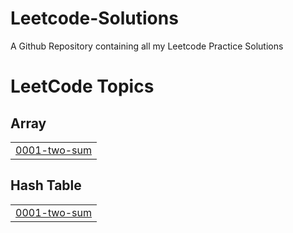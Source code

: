 # Leetcode-Solutions
A Github Repository containing all my Leetcode Practice Solutions

<!---LeetCode Topics Start-->
# LeetCode Topics
## Array
|  |
| ------- |
| [0001-two-sum](https://github.com/PratD26/Leetcode-Solutions/tree/master/0001-two-sum) |
## Hash Table
|  |
| ------- |
| [0001-two-sum](https://github.com/PratD26/Leetcode-Solutions/tree/master/0001-two-sum) |
<!---LeetCode Topics End-->